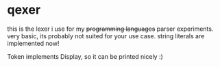 # qexer
this is the lexer i use for my ~~programming languages~~ parser experiments. very basic, its probably not suited for your use case.
string literals are implemented now!

Token implements Display, so it can be printed nicely :)
